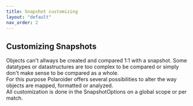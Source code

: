 ```yaml
---
title: Snapshot customizing
layout: "default"
nav_order: 2
---
```

## Customizing Snapshots
Objects can't allways be created and compared 1:1 with a snapshot. Some datatypes or datastructures are too complex to be compared or simply don't make sense to be compared as a whole.  
For this purpose Polaroider offers several possibilities to alter the way objects are mapped, formatted or analyzed.  
All customization is done in the SnapshotOptions on a global scope or per match.

